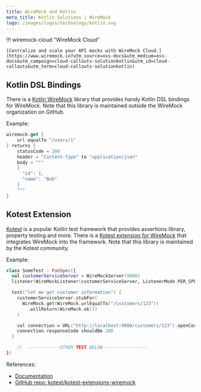 ```yaml
---
title: WireMock and Kotlin
meta_title: Kotlin Solutions | WireMock
logo: /images/logos/technology/kotlin.svg
---
```



!!! wiremock-cloud "WireMock Cloud"

    [Centralize and scale your API mocks with WireMock Cloud.](https://www.wiremock.io?utm_source=oss-docs&utm_medium=oss-docs&utm_campaign=cloud-callouts-solutionkotlin&utm_id=cloud-callouts&utm_term=cloud-callouts-solutionkotlin)

## Kotlin DSL Bindings

There is a [Kotlin WireMock](https://github.com/marcinziolo/kotlin-wiremock) library
that provides handy Kotlin DSL bindings for WireMock.
Note that this library is maintained outside the WireMock organization on GitHub.

Example:

```kotlin
wiremock.get {
    url equalTo "/users/1"
} returns {
    statusCode = 200
    header = "Content-Type" to "application/json"
    body = """
    {
      "id": 1,
      "name": "Bob"
    }
    """
}
```

## Kotest Extension

[Kotest](https://kotest.io/) is a popular Kotlin test framework
that provides assertions library, property testing and more.
There is a [Kotest extension for WireMock](https://github.com/kotest/kotest-extensions-wiremock)
that integrates WireMock into the framework.
Note that this library is maintained by the Kotest community.

Example:

```kotlin
class SomeTest : FunSpec({
  val customerServiceServer = WireMockServer(9000)
  listener(WireMockListener(customerServiceServer, ListenerMode.PER_SPEC))

  test("let me get customer information") {
    customerServiceServer.stubFor(
      WireMock.get(WireMock.urlEqualTo("/customers/123"))
        .willReturn(WireMock.ok())
    )

    val connection = URL("http://localhost:9000/customers/123").openConnection() as HttpURLConnection
    connection.responseCode shouldBe 200
  }

    //  ------------OTHER TEST BELOW ----------------
})
```

References:

- [Documentation](https://kotest.io/docs/extensions/wiremock.html)
- [GitHub repo: kotest/kotest-extensions-wiremock](https://github.com/kotest/kotest-extensions-wiremock)

